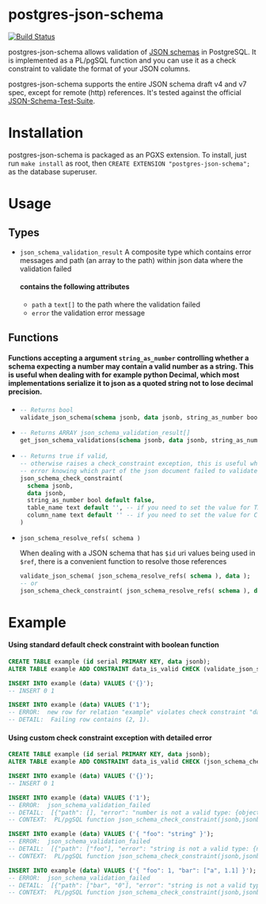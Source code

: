 # postgres-json-schema

[![Build Status](https://travis-ci.org/gavinwahl/postgres-json-schema.svg?branch=master)](https://travis-ci.org/gavinwahl/postgres-json-schema)

postgres-json-schema allows validation of [JSON
schemas](http://json-schema.org/) in PostgreSQL. It is implemented as a
PL/pgSQL function and you can use it as a check constraint to validate the
format of your JSON columns.

postgres-json-schema supports the entire JSON schema draft v4 and v7 spec, except for
remote (http) references. It's tested against the official
[JSON-Schema-Test-Suite](https://github.com/json-schema-org/JSON-Schema-Test-Suite).

# Installation

postgres-json-schema is packaged as an PGXS extension. To install, just run
`make install` as root, then `CREATE EXTENSION "postgres-json-schema";` as the
database superuser.

# Usage

## Types
- `json_schema_validation_result` A composite type which contains error messages and path (an array to the path) within json data where the validation failed
  #### contains the following attributes
  - `path` a `text[]` to the path where the validation failed
  - `error` the validation error message

## Functions

####  Functions accepting a argument `string_as_number` controlling whether a schema expecting a number may contain a valid number as a string. This is useful when dealing with for example python Decimal, which most implementations serialize it to json as a quoted string not to lose decimal precision.

- ```sql
  -- Returns bool
  validate_json_schema(schema jsonb, data jsonb, string_as_number bool)
  ```
- ```sql
  -- Returns ARRAY json_schema_validation_result[]
  get_json_schema_validations(schema jsonb, data jsonb, string_as_number bool)
  ```
- ```sql
  -- Returns true if valid,
  -- otherwise raises a check_constraint exception, this is useful when you want to get a detailed
  -- error knowing which part of the json document failed to validate.
  json_schema_check_constraint(
    schema jsonb,
    data jsonb,
    string_as_number bool default false,
    table_name text default '', -- if you need to set the value for TABLE in the PG_EXCEPTION_CONTEXT
    column_name text default '' -- if you need to set the value for COLUMN in the PG_EXCEPTION_CONTEXT
  )
  ```
- `json_schema_resolve_refs( schema )`

  When dealing with a JSON schema that has `$id` uri values being used in `$ref`,
  there is a convenient function to resolve those references
  ```sql
  validate_json_schema( json_schema_resolve_refs( schema ), data );
  -- or
  json_schema_check_constraint( json_schema_resolve_refs( schema ), data, ... );
  ```


# Example

#### Using standard default check constraint with boolean function
```sql
CREATE TABLE example (id serial PRIMARY KEY, data jsonb);
ALTER TABLE example ADD CONSTRAINT data_is_valid CHECK (validate_json_schema('{"type": "object"}', data));

INSERT INTO example (data) VALUES ('{}');
-- INSERT 0 1

INSERT INTO example (data) VALUES ('1');
-- ERROR:  new row for relation "example" violates check constraint "data_is_valid"
-- DETAIL:  Failing row contains (2, 1).
```


#### Using custom check constraint exception with detailed error
```sql
CREATE TABLE example (id serial PRIMARY KEY, data jsonb);
ALTER TABLE example ADD CONSTRAINT data_is_valid CHECK (json_schema_check_constraint('{"type": "object", "properties": { "foo": {"type": "number"}, "bar": { "prefixItems": [{ "type": "number" }, { "type": "number", "minimum": 2 }] } }}', data, true, table_name := 'example', column_name := 'data'));

INSERT INTO example (data) VALUES ('{}');
-- INSERT 0 1

INSERT INTO example (data) VALUES ('1');
-- ERROR:  json_schema_validation_failed
-- DETAIL:  [{"path": [], "error": "number is not a valid type: {object}"}]
-- CONTEXT:  PL/pgSQL function json_schema_check_constraint(jsonb,jsonb,boolean,text,text) line 7 at RAISE

INSERT INTO example (data) VALUES ('{ "foo": "string" }');
-- ERROR:  json_schema_validation_failed
-- DETAIL:  [{"path": ["foo"], "error": "string is not a valid type: {number}"}]
-- CONTEXT:  PL/pgSQL function json_schema_check_constraint(jsonb,jsonb,boolean,text,text) line 7 at RAISE

INSERT INTO example (data) VALUES ('{ "foo": 1, "bar": ["a", 1.1] }');
-- ERROR:  json_schema_validation_failed
-- DETAIL:  [{"path": ["bar", "0"], "error": "string is not a valid type: {number}"}, {"path": ["bar", "1"], "error": "value must be >= 2"}]
-- CONTEXT:  PL/pgSQL function json_schema_check_constraint(jsonb,jsonb,boolean,text,text) line 7 at RAISE
```
